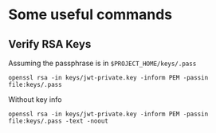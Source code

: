 # Some useful commands


## Verify RSA Keys

Assuming the passphrase is in `$PROJECT_HOME/keys/.pass`

```shell
openssl rsa -in keys/jwt-private.key -inform PEM -passin file:keys/.pass
```

Without key info

```shell
openssl rsa -in keys/jwt-private.key -inform PEM -passin file:keys/.pass -text -noout
```